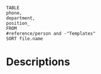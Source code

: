 ```dataview
TABLE
phone, 
department,
position_ 
FROM   
#reference/person and -"Templates"
SORT file.name 
```


# Descriptions

